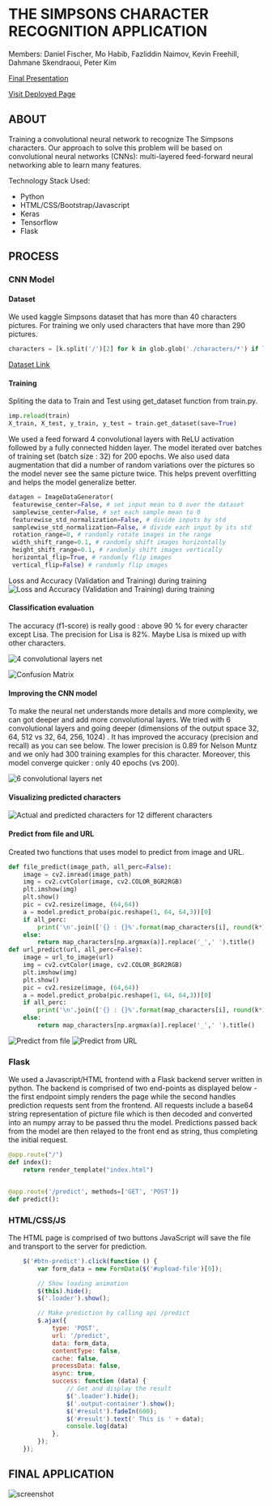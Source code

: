 # THE SIMPSONS CHARACTER RECOGNITION APPLICATION

Members: Daniel Fischer, Mo Habib, Fazliddin Naimov, Kevin Freehill, Dahmane Skendraoui, Peter Kim

[Final Presentation](Presentation%20for%20Final%20Project.pdf)

[Visit Deployed Page](http://simpsons-classification.herokuapp.com/)

## ABOUT

Training a convolutional neural network to recognize The Simpsons characters. Our approach to solve this problem will be based on convolutional neural networks (CNNs): multi-layered feed-forward neural networking able to learn many features.

Technology Stack Used:
- Python
- HTML/CSS/Bootstrap/Javascript
- Keras
- Tensorflow
- Flask

## PROCESS
### CNN Model
#### Dataset
We used kaggle Simpsons dataset that has more than 40 characters pictures. For training we only used characters that have more than 290 pictures.

```python
characters = [k.split('/')[2] for k in glob.glob('./characters/*') if len([p for p in glob.glob(k+'/*') if 'edited' in p or 'pic_vid' in p]) > 290]
```

[Dataset Link](https://www.kaggle.com/alexattia/the-simpsons-characters-dataset)

#### Training
Spliting the data to Train and Test using get_dataset function from train.py.

```python
imp.reload(train)
X_train, X_test, y_train, y_test = train.get_dataset(save=True)
```

We used a feed forward 4 convolutional layers with ReLU activation followed by a fully connected hidden layer. The model iterated over batches of training set (batch size : 32) for 200 epochs. We also used data augmentation that did a number of random variations over the pictures so the model never see the same picture twice. This helps prevent overfitting and helps the model generalize better.

```python
datagen = ImageDataGenerator(
 featurewise_center=False, # set input mean to 0 over the dataset
 samplewise_center=False, # set each sample mean to 0
 featurewise_std_normalization=False, # divide inputs by std 
 samplewise_std_normalization=False, # divide each input by its std
 rotation_range=0, # randomly rotate images in the range 
 width_shift_range=0.1, # randomly shift images horizontally 
 height_shift_range=0.1, # randomly shift images vertically 
 horizontal_flip=True, # randomly flip images
 vertical_flip=False) # randomly flip images
 ```
Loss and Accuracy (Validation and Training) during training
![Loss and Accuracy (Validation and Training) during training](images/loss.png)

#### Classification evaluation
The accuracy (f1-score) is really good : above 90 % for every character except Lisa. The precision for Lisa is 82%. Maybe Lisa is mixed up with other characters.

![4 convolutional layers net](images/4cln.png)

![Confusion Matrix](images/confusion.png)

#### Improving the CNN model

To make the neural net understands more details and more complexity, we can got deeper and add more convolutional layers. We tried with 6 convolutional layers and going deeper (dimensions of the output space 32, 64, 512 vs 32, 64, 256, 1024) . It has improved the accuracy (precision and recall) as you can see below. The lower precision is 0.89 for Nelson Muntz and we only had 300 training examples for this character. Moreover, this model converge quicker : only 40 epochs (vs 200).

![6 convolutional layers net](images/6cln.png)

#### Visualizing predicted characters

![Actual and predicted characters for 12 different characters](images/actvspred.png)

#### Predict from file and URL
Created two functions that uses model to predict from image and URL.

```python
def file_predict(image_path, all_perc=False):
    image = cv2.imread(image_path)
    img = cv2.cvtColor(image, cv2.COLOR_BGR2RGB)
    plt.imshow(img)
    plt.show()
    pic = cv2.resize(image, (64,64))
    a = model.predict_proba(pic.reshape(1, 64, 64,3))[0]
    if all_perc:
        print('\n'.join(['{} : {}%'.format(map_characters[i], round(k*100)) for i,k in sorted(enumerate(a), key=lambda x:x[1], reverse=True)]))
    else:
        return map_characters[np.argmax(a)].replace('_',' ').title()
def url_predict(url, all_perc=False):
    image = url_to_image(url)
    img = cv2.cvtColor(image, cv2.COLOR_BGR2RGB)
    plt.imshow(img)
    plt.show()
    pic = cv2.resize(image, (64,64))
    a = model.predict_proba(pic.reshape(1, 64, 64,3))[0]
    if all_perc:
        print('\n'.join(['{} : {}%'.format(map_characters[i], round(k*100)) for i,k in sorted(enumerate(a), key=lambda x:x[1], reverse=True)]))
    else:
        return map_characters[np.argmax(a)].replace('_',' ').title()
```
![Predict from file](images/file_pred.jpg)
![Predict from URL](images/url_pred.jpg)

### Flask

We used a Javascript/HTML frontend with a Flask backend server written in python.  The backend is comprised of two end-points as displayed below - the first endpoint simply renders the page while the second handles prediction requests sent from the frontend.  All requests include a base64 string representation of picture file which is then decoded and converted into an numpy array to be passed thru the model. Predictions passed back from the model are then relayed to the front end as string, thus completing the initial request.

```python
@app.route("/")
def index():
    return render_template("index.html")


@app.route('/predict', methods=['GET', 'POST'])
def predict():
```

### HTML/CSS/JS

The HTML page is comprised of two buttons
JavaScript will save the file and transport to the server for prediction.

```javascript
    $('#btn-predict').click(function () {
        var form_data = new FormData($('#upload-file')[0]);

        // Show loading animation
        $(this).hide();
        $('.loader').show();

        // Make prediction by calling api /predict
        $.ajax({
            type: 'POST',
            url: '/predict',
            data: form_data,
            contentType: false,
            cache: false,
            processData: false,
            async: true,
            success: function (data) {
                // Get and display the result
                $('.loader').hide();
                $('.output-container').show();
                $('#result').fadeIn(600);
                $('#result').text(' This is ' + data);
                console.log(data)
            },
        });
    });
```

## FINAL APPLICATION
![screenshot](images/app.png)
